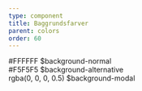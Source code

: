 ```yaml
---
type: component
title: Baggrundsfarver
parent: colors
order: 60
---
```

<div class="color-row-container">
  <div class="row color-row">
  <!-- color-positive START -->
    <div class="col-md-3">
      <div class="color-container-large bg-normal"></div>
      <div class="color-text-container">
        <span class="code-color-hex">#FFFFFF</span>
        <span class="code-color-variable">$background-normal</span>
      </div>
    </div>
  <!-- color-positive END -->
  <!-- color-negative START -->
    <div class="col-md-3">
      <div class="color-container-large bg-alternative"></div>
      <div class="color-text-container">
        <span class="code-color-hex">#F5F5F5</span>
        <span class="code-color-variable">$background-alternative</span>
      </div>
    </div>
  <!-- color-negative END -->
  <!-- color-negative START -->
    <div class="col-md-3">
      <div class="color-container-large bg-modal"></div>
      <div class="color-text-container">
        <span class="code-color-hex">rgba(0, 0, 0, 0.5)</span>
        <span class="code-color-variable">$background-modal</span>
      </div>
    </div>
  </div>
    <!-- color-negative END -->
</div>
